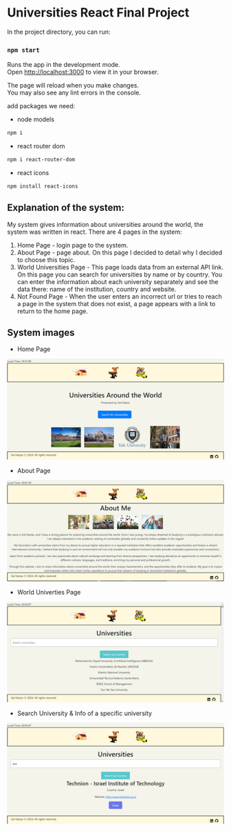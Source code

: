 # Universities React Final Project

In the project directory, you can run:

### `npm start`

Runs the app in the development mode.\
Open [http://localhost:3000](http://localhost:3000) to view it in your browser.

The page will reload when you make changes.\
You may also see any lint errors in the console.

add packages we need:

- node models

```sh
npm i
```

- react router dom

```sh
npm i react-router-dom

```

- react icons

```sh
npm install react-icons

```

## Explanation of the system:

My system gives information about universities around the world, the system was written in react. There are 4 pages in the system:

1. Home Page - login page to the system.
2. About Page - page about. On this page I decided to detail why I decided to choose this topic.
3. World Universities Page - This page loads data from an external API link. On this page you can search for universities by name or by country. You can enter the information about each university separately and see the data there: name of the institution, country and website.
4. Not Found Page - When the user enters an incorrect url or tries to reach a page in the system that does not exist, a page appears with a link to return to the home page.

## System images

- Home Page

![alt text](<דף בית.png>)

- About Page

![alt text](<דף אודות.png>)

- World Univerties Page

![alt text](<דף המידע כללי.png>)

- Search University & Info of a specific university

![alt text](<מידע על אוניברסיטה ספציפיתכולל חיפוש.png>)
